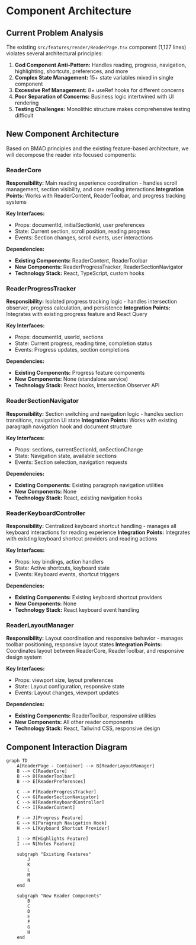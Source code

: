 # Component Architecture

## Current Problem Analysis

The existing `src/features/reader/ReaderPage.tsx` component (1,127 lines) violates several architectural principles:

1. **God Component Anti-Pattern:** Handles reading, progress, navigation, highlighting, shortcuts, preferences, and more
2. **Complex State Management:** 15+ state variables mixed in single component
3. **Excessive Ref Management:** 8+ useRef hooks for different concerns
4. **Poor Separation of Concerns:** Business logic intertwined with UI rendering
5. **Testing Challenges:** Monolithic structure makes comprehensive testing difficult

## New Component Architecture

Based on BMAD principles and the existing feature-based architecture, we will decompose the reader into focused components:

### ReaderCore

**Responsibility:** Main reading experience coordination - handles scroll management, section visibility, and core reading interactions
**Integration Points:** Works with ReaderContent, ReaderToolbar, and progress tracking systems

**Key Interfaces:**
- Props: documentId, initialSectionId, user preferences
- State: Current section, scroll position, reading progress
- Events: Section changes, scroll events, user interactions

**Dependencies:**
- **Existing Components:** ReaderContent, ReaderToolbar
- **New Components:** ReaderProgressTracker, ReaderSectionNavigator
- **Technology Stack:** React, TypeScript, custom hooks

### ReaderProgressTracker

**Responsibility:** Isolated progress tracking logic - handles intersection observer, progress calculation, and persistence
**Integration Points:** Integrates with existing progress feature and React Query

**Key Interfaces:**
- Props: documentId, userId, sections
- State: Current progress, reading time, completion status
- Events: Progress updates, section completions

**Dependencies:**
- **Existing Components:** Progress feature components
- **New Components:** None (standalone service)
- **Technology Stack:** React hooks, Intersection Observer API

### ReaderSectionNavigator

**Responsibility:** Section switching and navigation logic - handles section transitions, navigation UI state
**Integration Points:** Works with existing paragraph navigation hook and document structure

**Key Interfaces:**
- Props: sections, currentSectionId, onSectionChange
- State: Navigation state, available sections
- Events: Section selection, navigation requests

**Dependencies:**
- **Existing Components:** Existing paragraph navigation utilities
- **New Components:** None
- **Technology Stack:** React, existing navigation hooks

### ReaderKeyboardController

**Responsibility:** Centralized keyboard shortcut handling - manages all keyboard interactions for reading experience
**Integration Points:** Integrates with existing keyboard shortcut providers and reading actions

**Key Interfaces:**
- Props: key bindings, action handlers
- State: Active shortcuts, keyboard state
- Events: Keyboard events, shortcut triggers

**Dependencies:**
- **Existing Components:** Existing keyboard shortcut providers
- **New Components:** None
- **Technology Stack:** React keyboard event handling

### ReaderLayoutManager

**Responsibility:** Layout coordination and responsive behavior - manages toolbar positioning, responsive layout states
**Integration Points:** Coordinates layout between ReaderCore, ReaderToolbar, and responsive design system

**Key Interfaces:**
- Props: viewport size, layout preferences
- State: Layout configuration, responsive state
- Events: Layout changes, viewport updates

**Dependencies:**
- **Existing Components:** ReaderToolbar, responsive utilities
- **New Components:** All other reader components
- **Technology Stack:** React, Tailwind CSS, responsive design

## Component Interaction Diagram

```mermaid
graph TD
    A[ReaderPage - Container] --> B[ReaderLayoutManager]
    B --> C[ReaderCore]
    B --> D[ReaderToolbar]
    B --> E[ReaderPreferences]

    C --> F[ReaderProgressTracker]
    C --> G[ReaderSectionNavigator]
    C --> H[ReaderKeyboardController]
    C --> I[ReaderContent]

    F --> J[Progress Feature]
    G --> K[Paragraph Navigation Hook]
    H --> L[Keyboard Shortcut Provider]

    I --> M[Highlights Feature]
    I --> N[Notes Feature]

    subgraph "Existing Features"
        J
        K
        L
        M
        N
    end

    subgraph "New Reader Components"
        B
        C
        D
        E
        F
        G
        H
    end
```
